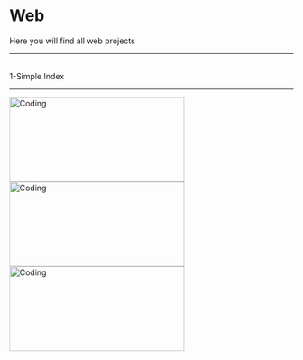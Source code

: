 # Web
Here you will find all web projects
<hr>
<br>
1-Simple Index
<hr>
<img align="left" alt="Coding" width="310" height="150" src="https://i.ibb.co/djTn2ch/1.png">
<img align="left" alt="Coding" width="310" height="150" src="https://i.ibb.co/CJCwDJk/2.png">
<img align="left" alt="Coding" width="310" height="150" src="https://i.ibb.co/6wTnK98/3.png">
